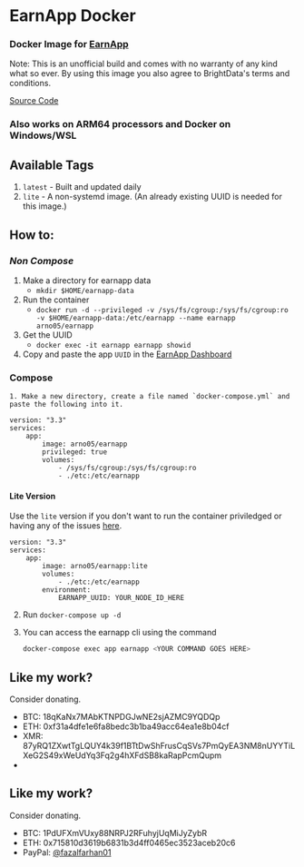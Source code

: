 # EarnApp Docker
### Docker Image for [EarnApp](https://earnapp.com/i/yr4dnbd)

Note: This is an unofficial build and comes with no warranty of any kind what so ever.
By using this image you also agree to BrightData's terms and conditions.

[Source Code](https://github.com/Arno05/EarnApp-Docker)

### Also works on ARM64 processors and Docker on Windows/WSL 

## Available Tags
1. `latest` - Built and updated daily
2. `lite` - A non-systemd image. (An already existing UUID is needed for this image.)

## How to:
### _Non Compose_
1. Make a directory for earnapp data
    - `mkdir $HOME/earnapp-data`
2. Run the container
    - `docker run -d --privileged -v /sys/fs/cgroup:/sys/fs/cgroup:ro -v $HOME/earnapp-data:/etc/earnapp --name earnapp arno05/earnapp`
3. Get the UUID
    - `docker exec -it earnapp earnapp showid`
4. Copy and paste the app `UUID` in the [EarnApp Dashboard](https://earnapp.com/dashboard) 

### Compose
    1. Make a new directory, create a file named `docker-compose.yml` and paste the following into it.
```YML
version: "3.3"
services:
    app:
        image: arno05/earnapp
        privileged: true
        volumes:
            - /sys/fs/cgroup:/sys/fs/cgroup:ro
            - ./etc:/etc/earnapp
```

#### Lite Version
Use the `lite` version if you don't want to run the container priviledged or having any of the issues [here](https://github.com/fazalfarhan01/EarnApp-Docker/issues/2).

```YML
version: "3.3"
services:
    app:
        image: arno05/earnapp:lite
        volumes:
            - ./etc:/etc/earnapp
        environment:
            EARNAPP_UUID: YOUR_NODE_ID_HERE
```

2. Run `docker-compose up -d`

3. You can access the earnapp cli using the command
    ```BASH
    docker-compose exec app earnapp <YOUR COMMAND GOES HERE>
    ```
## Like my work?
Consider donating.
- BTC: 18qKaNx7MAbKTNPDGJwNE2sjAZMC9YQDQp
- ETH: 0xf31a4dfe1e6fa8bedc3b1ba49acc64ea1e8b04cf
- XMR: 87yRQ1ZXwtTgLQUY4k39f1BTtDwShFrusCqSVs7PmQyEA3NM8nUYYTiLXeG2S49xWeUdYq3Fq2g4hXFdSB8kaRapPcmQupm
- 
## Like my work?
Consider donating.
- BTC: 1PdUFXmVUxy88NRPJ2RFuhyjUqMiJyZybR
- ETH: 0x715810d3619b6831b3d4ff0465ec3523aceb20c6
- PayPal: [@fazalfarhan01](https://www.paypal.me/fazalfarhan01)
